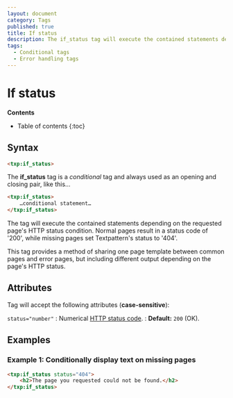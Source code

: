```yaml
---
layout: document
category: Tags
published: true
title: If status
description: The if_status tag will execute the contained statements depending on the requested page's HTTP status condition.
tags:
  - Conditional tags
  - Error handling tags
---
```


# If status

**Contents**

* Table of contents
{:toc}

## Syntax

~~~ html
<txp:if_status>
~~~

The **if_status** tag is a *conditional* tag and always used as an opening and closing pair, like this…

~~~ html
<txp:if_status>
    …conditional statement…
</txp:if_status>
~~~

The tag will execute the contained statements depending on the requested page's HTTP status condition. Normal pages result in a status code of '200', while missing pages set Textpattern's status to '404'.

This tag provides a method of sharing one page template between common pages and error pages, but including different output depending on the page's HTTP status.

## Attributes

Tag will accept the following attributes (**case-sensitive**):

`status="number"`
: Numerical [HTTP status code](https://en.wikipedia.org/wiki/List_of_HTTP_status_codes).
: **Default:** `200` (OK).

## Examples

### Example 1: Conditionally display text on missing pages

~~~ html
<txp:if_status status="404">
    <h2>The page you requested could not be found.</h2>
</txp:if_status>
~~~
